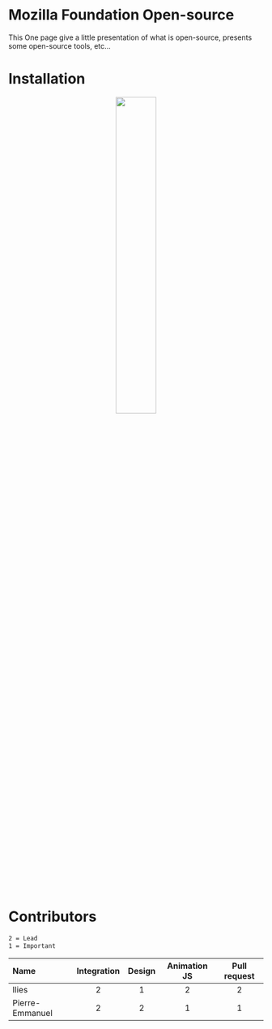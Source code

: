 # Mozilla Foundation Open-source
This One page give a little presentation of what is open-source, presents some open-source tools, etc...
# Installation
<p align="center">
  <img src="https://media.giphy.com/media/iqH4z3L6lCVuiomRUe/giphy.gif" width="40%" />
</p>

# Contributors
```txt
2 = Lead
1 = Important
```
| Name                | Integration | Design | Animation JS | Pull request
| :------------------ | :---:       | :--:   | :---:        | :--:
| Ilies               | 2           | 1      | 2            | 2
| Pierre-Emmanuel     | 2           | 2      | 1            | 1
